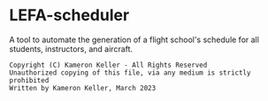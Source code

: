 # LEFA-scheduler

A tool to automate the generation of a flight school's schedule for all students, instructors, and aircraft.


```
Copyright (C) Kameron Keller - All Rights Reserved
Unauthorized copying of this file, via any medium is strictly prohibited
Written by Kameron Keller, March 2023
```
